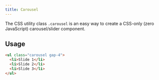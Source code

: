 ```yaml
---
title: Carousel
---
```


The CSS utility class `.carousel` is an easy way to create a CSS-only (zero JavaScript) carousel/slider component.

## Usage

```html
<ul class="carousel gap-4">
  <li>Slide 1</li>
  <li>Slide 2</li>
  <li>Slide 3</li>
</ul>
```
